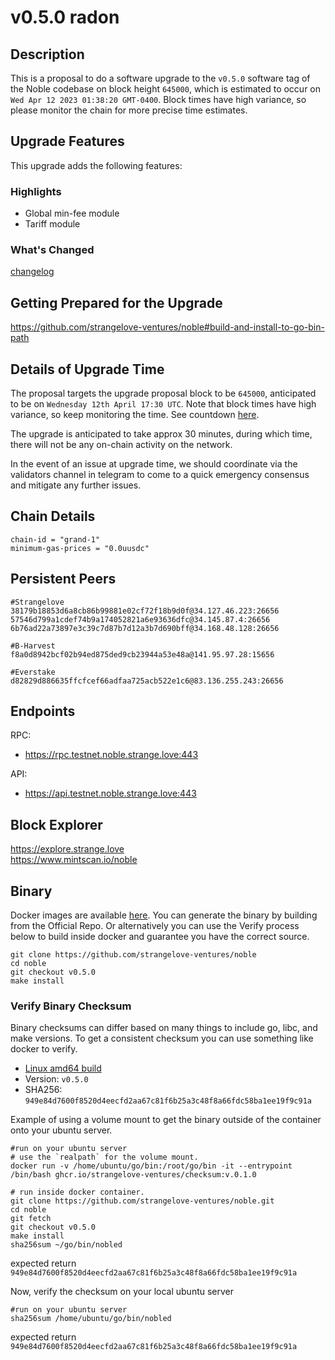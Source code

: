 # v0.5.0 radon
## Description
This is a proposal to do a software upgrade to the `v0.5.0` software tag of the Noble codebase on block height `645000`, which is estimated to occur on `Wed Apr 12 2023 01:38:20 GMT-0400`. Block times have high variance, so please monitor the chain for more precise time estimates.  

 

## Upgrade Features 
This upgrade adds the following features:  

### Highlights
- Global min-fee module  
- Tariff module  

### What's Changed
[changelog](https://github.com/strangelove-ventures/noble/releases/tag/v0.5.0)
 

## Getting Prepared for the Upgrade 

https://github.com/strangelove-ventures/noble#build-and-install-to-go-bin-path  

 

## Details of Upgrade Time 
The proposal targets the upgrade proposal block to be `645000`, anticipated to be on `Wednesday 12th April 17:30 UTC`. Note that block times have high variance, so keep monitoring the time. See countdown [here](https://testnet.mintscan.io/noble-testnet/blocks/645000).  

The upgrade is anticipated to take approx 30 minutes, during which time, there will not be any on-chain activity on the network.  

In the event of an issue at upgrade time, we should coordinate via the validators channel in telegram to come to a quick emergency consensus and mitigate any further issues.

## Chain Details
```
chain-id = "grand-1"
minimum-gas-prices = "0.0uusdc"
```
## Persistent Peers
```
#Strangelove
38179b18853d6a8cb86b99881e02cf72f18b9d0f@34.127.46.223:26656
57546d799a1cdef74b9a174052821a6e93636dfc@34.145.87.4:26656
6b76ad22a73897e3c39c7d87b7d12a3b7d690bff@34.168.48.128:26656

#B-Harvest
f8a0d8942bcf02b94ed875ded9cb23944a53e48a@141.95.97.28:15656

#Everstake
d82829d886635ffcfcef66adfaa725acb522e1c6@83.136.255.243:26656
```
## Endpoints
RPC: 
* https://rpc.testnet.noble.strange.love:443  

API:
* https://api.testnet.noble.strange.love:443  

## Block Explorer  
https://explore.strange.love  
https://www.mintscan.io/noble  

## Binary

Docker images are available [here](https://github.com/strangelove-ventures/noble/pkgs/container/noble/83866075?tag=v0.5.0). You can generate the binary by building from the Official Repo. Or alternatively you can use the Verify process below to build inside docker and guarantee you have the correct source.

```
git clone https://github.com/strangelove-ventures/noble
cd noble
git checkout v0.5.0
make install
```
### Verify Binary Checksum
Binary checksums can differ based on many things to include go, libc, and make versions. To get a consistent checksum you can use something like docker to verify.

  * [Linux amd64 build](nobled)
  * Version: `v0.5.0`
  * SHA256: `949e84d7600f8520d4eecfd2aa67c81f6b25a3c48f8a66fdc58ba1ee19f9c91a`

  Example of using a volume mount to get the binary outside of the container onto your ubuntu server.
  ```
  #run on your ubuntu server
  # use the `realpath` for the volume mount.
  docker run -v /home/ubuntu/go/bin:/root/go/bin -it --entrypoint /bin/bash ghcr.io/strangelove-ventures/checksum:v.0.1.0
  ```
  ```
  # run inside docker container.
  git clone https://github.com/strangelove-ventures/noble.git
  cd noble
  git fetch
  git checkout v0.5.0
  make install
  sha256sum ~/go/bin/nobled
  ```
  expected return `949e84d7600f8520d4eecfd2aa67c81f6b25a3c48f8a66fdc58ba1ee19f9c91a`  
  
  Now, verify the checksum on your local ubuntu server  
  ```
  #run on your ubuntu server
  sha256sum /home/ubuntu/go/bin/nobled
  ```
  expected return `949e84d7600f8520d4eecfd2aa67c81f6b25a3c48f8a66fdc58ba1ee19f9c91a` 
